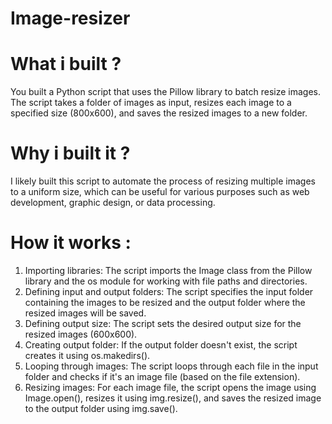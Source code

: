 # Image-resizer

# What i built ?

You built a Python script that uses the Pillow library to batch resize images. The script takes a folder of images as input, resizes each image to a specified size (800x600), and saves the resized images to a new folder.

# Why i built it ?

I likely built this script to automate the process of resizing multiple images to a uniform size, which can be useful for various purposes such as web development, graphic design, or data processing.

# How it works :

1. Importing libraries: The script imports the Image class from the Pillow library and the os module for working with file paths and directories.
2. Defining input and output folders: The script specifies the input folder containing the images to be resized and the output folder where the resized images will be saved.
3. Defining output size: The script sets the desired output size for the resized images (600x600).
4. Creating output folder: If the output folder doesn't exist, the script creates it using os.makedirs().
5. Looping through images: The script loops through each file in the input folder and checks if it's an image file (based on the file extension).
6. Resizing images: For each image file, the script opens the image using Image.open(), resizes it using img.resize(), and saves the resized image to the output folder using img.save().

